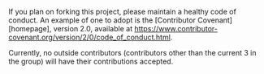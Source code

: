 If you plan on forking this project, please maintain a healthy code of conduct. An example of one to adopt is the [Contributor Covenant][homepage],
version 2.0, available at
https://www.contributor-covenant.org/version/2/0/code_of_conduct.html.

Currently, no outside contributors (contributors other than the current 3 in the group) will have their contributions accepted.
